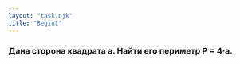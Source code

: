```yaml
---
layout: "task.njk"
title: "Begin1"
---
```


### Дана сторона квадрата a. Найти его периметр P = 4·a.

